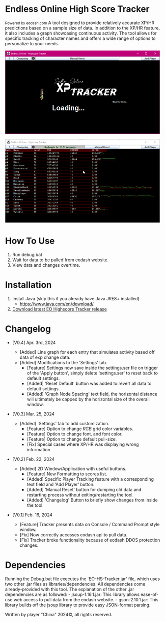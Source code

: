 # Endless Online High Score Tracker
<small>Powered by eodash.com</small>
A tool designed to provide relatively accurate XP/HR predictions based on a sample size of data. In addition to the XP/HR feature, it also includes a graph showcasing continuous activity. The tool allows for specific tracking of character names and offers a wide range of options to personalize to your needs.
 


![alt text](https://github.com/Honorabl3/EO-HS-Tracker/blob/main/EO-HS-Tracker/images/picture1.png?raw=true)

![alt text](https://github.com/Honorabl3/EO-HS-Tracker/blob/main/EO-HS-Tracker/images/picture2.png?raw=true)

# How To Use
 1. Run debug.bat
 2. Wait for data to be pulled from eodash website.
 3. View data and changes overtime.

# Installation
 1. Install Java (skip this if you already have Java JRE8+ installed).
	 - https://www.java.com/en/download/
 2. [Download latest EO Highscore Tracker release](https://github.com/Honorabl3/EO-HS-Tracker/releases/tag/v0.4)


# Changelog
 - [V0.4] Apr. 3rd, 2024
	- [Added] Line graph for each entry that simulates activity based off data of exp change data.
	- [Added] Modifications to the 'Settings' tab.
		- [Feature] Settings now save inside the settings.ser file on trigger of the 'Apply button', simply delete 'settings.ser' to reset back to default settings.
		- [Added] 'Reset Default' button was added to revert all data to default settings.
		- [Added] 'Graph Node Spacing' text field, the horizontal distance will ultimately be capped by the horizontal size of the overall window.

- [V0.3] Mar. 25, 2024
	- [Added] 'Settings' tab to add customization.
		- [Feature] Option to change *RGB* grid color variables.
		- [Feature] Option to change font, and font color.
		- [Feature] Option to change default pull-size.
		- [Fix] Special cases where XP/HR was displaying wrong information.
- [V0.2] Feb. 22, 2024
	- [Added] 2D Window/Application with useful buttons.
		- [Feature] New Formatting to scores list.
		- [Added] Specific Player Tracking feature with a corresponding text field and 'Add Player' button.
		- [Added] 'Manual Reset' button for dumping old data and restarting process without exiting/restarting the tool.
		- [Added] 'Changelog' Button to briefly show changes from inside the tool.

- [V0.1] Feb. 16, 2024
	- [Feature] Tracker presents data on Console / Command Prompt style window.
	- [Fix] Now correctly accesses eodash api to pull data.
	- [Fix] Tracker broke functionality because of eodash DDOS protection changes.


# Dependencies

Running the Debug.bat file executes the 'EO-HS-Tracker.jar' file, which uses two other .jar files as libraries/dependencies. All dependencies come already-provided with this tool. The explanation of the other .jar dependencies are as followed:
	- jsoup-1.16.1.jar: This library allows ease-of-use web access to pull data from the eodash website.
	- gson-2.10.1.jar: This library builds off the jsoup library to provide easy JSON-format parsing.



Written by player "China" 2024©, all rights reserved.
